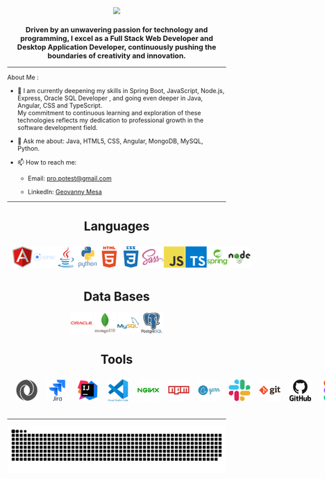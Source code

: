 <div id="header" align="center">
    <img src="https://i.giphy.com/media/v1.Y2lkPTc5MGI3NjExNXQwbGJtZnBzdXd4bnh4ZmRzM3MydW85dDdlZW95bjBycHVsNjI4NyZlcD12MV9pbnRlcm5hbF9naWZfYnlfaWQmY3Q9Zw/2IudUHdI075HL02Pkk/giphy.gif" width="700">
    <br>
    <h3 align="center" font-size="20" color="#FFF" >Driven by an unwavering passion for technology and programming, I excel as a Full Stack Web Developer and Desktop Application Developer, continuously pushing the boundaries of creativity and innovation.</h3>
</div>


---


About Me :


- 🌱 I am currently deepening my skills in Spring Boot, JavaScript, Node.js, Express, Oracle SQL Developer , and going even deeper in Java, Angular, CSS and TypeScript.
  <br>
  My commitment to continuous learning and exploration of these technologies reflects my dedication to professional growth in the software development field.

- 💬 Ask me about: Java, HTML5, CSS, Angular, MongoDB, MySQL, Python.

- 📫 How to reach me:

  - Email:
    pro.potest@gmail.com
    
  - LinkedIn:
    [Geovanny Mesa](https://www.linkedin.com/in/geovanny-mesa-6129b31a6/)

---

<div id="Tools" align="center">
    <h1 align="center" style="color=blue;">Languages</h1>
    <div style="display: flex; justify-content: space-between; padding: 10px;">
        <img src="https://github.com/devicons/devicon/blob/master/icons/angularjs/angularjs-original.svg" title="Angular" alt="Angular" width="50" height="50" style= padding: 0 10px;>
        <img src="https://github.com/devicons/devicon/blob/master/icons/ionic/ionic-original-wordmark.svg" title="Ionic" alt="Ionic" width="50" height="50">
        <img src="https://github.com/devicons/devicon/blob/master/icons/java/java-original.svg" title="Java" alt="Java" width="50" height="50">
        <img src="https://github.com/devicons/devicon/blob/master/icons/python/python-original-wordmark.svg" title="Python" alt="Python" width="50" height="50">
        <img src="https://github.com/devicons/devicon/blob/master/icons/html5/html5-plain-wordmark.svg" title="HTML" alt="HTML" width="50" height="50">
        <img src="https://github.com/devicons/devicon/blob/master/icons/css3/css3-plain-wordmark.svg" title="CSS" alt="CSS" width="50" height="50">
        <img src="https://github.com/devicons/devicon/blob/master/icons/sass/sass-original.svg" title="SASS" alt="SASS" width="50" height="50">
        <img src="https://github.com/devicons/devicon/blob/master/icons/javascript/javascript-original.svg" title="JavaScript" alt="JavaScript" width="50" height="50">
        <img src="https://github.com/devicons/devicon/blob/master/icons/typescript/typescript-original.svg" title="TypeScript" alt="TypeScript" width="50" height="50">
        <img src="https://github.com/devicons/devicon/blob/master/icons/spring/spring-original-wordmark.svg" title="SpringBoot" alt="SpringBoot" width="50" height="50">
        <img src="https://github.com/devicons/devicon/blob/master/icons/nodejs/nodejs-original-wordmark.svg" title="NodeJS" alt="MySQL" width="50" height="50">
    </div>
    <h1 align="center" style="color=blue;">Data Bases</h1>
    <div>
        <img src="https://github.com/devicons/devicon/blob/master/icons/oracle/oracle-original.svg" title="Oracle SQL Developer" alt="Oracle SQL Developer" width="50" height="50">
        <img src="https://github.com/devicons/devicon/blob/master/icons/mongodb/mongodb-original-wordmark.svg" title="MongoDB" alt="MongoDB" width="50" height="50">
        <img src="https://github.com/devicons/devicon/blob/master/icons/mysql/mysql-original-wordmark.svg" title="MySQL" alt="MySQL" width="50" height="50">        
        <img src="https://github.com/devicons/devicon/blob/master/icons/postgresql/postgresql-original-wordmark.svg" title="PostgreSQL" alt="PostgreSQL" width="50" height="50">        
    </div>
    <h1 align="center" style="color=blue;">Tools</h1>
    <div style="display: flex; justify-content: space-between; padding: 10px;">
        <img src="https://github.com/devicons/devicon/blob/master/icons/json/json-plain.svg" title="JSON" alt="JSON" width="50" height="50" style="padding: 0 10px;">
        <img src="https://github.com/devicons/devicon/blob/master/icons/jira/jira-original-wordmark.svg" title="Jira" alt="Jira" width="50" height="50" style="padding: 0 10px;">
        <img src="https://github.com/devicons/devicon/blob/master/icons/intellij/intellij-original.svg" title="IntelliJ" alt="IntelliJ" width="50" height="50" style="padding: 0 10px;">        
        <img src="https://github.com/devicons/devicon/blob/master/icons/vscode/vscode-original-wordmark.svg" title="VSCode" alt="VSCode" width="50" height="50" style="padding: 0 10px;">        
        <img src="https://github.com/devicons/devicon/blob/master/icons/nginx/nginx-original.svg" title="NGinx" alt="NGinx" width="50" height="50" style="padding: 0 10px;">       
        <img src="https://github.com/devicons/devicon/blob/master/icons/npm/npm-original-wordmark.svg" title="NPM" alt="NPM" width="50" height="50" style="padding: 0 10px;">     
        <img src="https://github.com/devicons/devicon/blob/master/icons/yarn/yarn-original-wordmark.svg" title="Yarn" alt="Yarn" width="50" height="50" style="padding: 0 10px;">
        <img src="https://github.com/devicons/devicon/blob/master/icons/slack/slack-original.svg" title="Slack" alt="Slack" width="50" height="50" style="padding: 0 10px;">
        <br>
        <img src="https://github.com/devicons/devicon/blob/master/icons/git/git-original-wordmark.svg" title="Git" alt="Git" width="50" height="50" style="padding: 0 10px;">
        <img src="https://github.com/devicons/devicon/blob/master/icons/github/github-original-wordmark.svg" title="Github" alt="Github" width="50" height="50" style="padding: 0 10px;">
        <img src="https://github.com/devicons/devicon/blob/master/icons/figma/figma-original.svg" title="Figma" alt="Figma" width="50" height="50" style="padding: 0 10px;">
        <img src="https://github.com/devicons/devicon/blob/master/icons/canva/canva-original.svg" title="Canva" alt="Canva" width="50" height="50" style="padding: 0 10px;">
        <img src="https://github.com/devicons/devicon/blob/master/icons/docker/docker-original.svg" title="Docker" alt="Docker" width="50" height="50" style="padding: 0 10px;">
        <img src="https://github.com/devicons/devicon/blob/master/icons/kubernetes/kubernetes-original-wordmark.svg" title="Kubernetes" alt="Kubernetes" width="50" height="50" style="padding: 0 10px;">
        <img src="https://www.svgrepo.com/show/354202/postman-icon.svg" title="Postman" alt="Postman" width="50" height="50">
    </div>
    <br>
    <hr>
    <div>
        <img src="https://raw.githubusercontent.com/Platane/snk/output/github-contribution-grid-snake.svg" width="700">
    </div>
</div>
